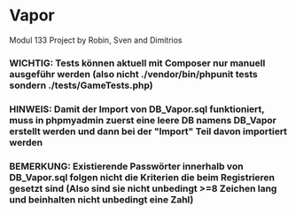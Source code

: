 # Vapor
Modul 133 Project
by Robin, Sven and Dimitrios


### WICHTIG: Tests können aktuell mit Composer nur manuell ausgeführ werden (also nicht ./vendor/bin/phpunit tests sondern ./tests/GameTests.php)

### HINWEIS: Damit der Import von DB_Vapor.sql funktioniert, muss in phpmyadmin zuerst eine leere DB namens DB_Vapor erstellt werden und dann bei der "Import" Teil davon importiert werden

### BEMERKUNG: Existierende Passwörter innerhalb von DB_Vapor.sql folgen nicht die Kriterien die beim Registrieren gesetzt sind (Also sind sie nicht unbedingt >=8 Zeichen lang und beinhalten nicht unbedingt eine Zahl) 